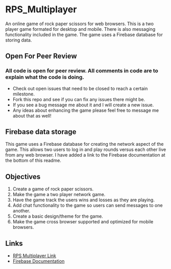 # RPS_Multiplayer
An online game of rock paper scissors for web browsers. This is a two player game formated for desktop and mobile. There is also messaging functionality included in the game. The game uses a Firebase database for storing data.

## Open For Peer Review
<h3>All code is open for peer review. All comments in code are to explain what the code is doing.</h3>

* Check out open issues that need to be closed to reach a certain milestone.
* Fork this repo and see if you can fix any issues there might be.
* If you see a bug message me about it and I will create a new issue.
* Any ideas about enhancing the game please feel free to message me about that as well!

## Firebase data storage
This game uses a Firebase database for creating the network aspect of the game. This allows two users to log in and play rounds versus each other live from any web browser. I have added a link to the Firebase documentation at the bottom of this readme.

## Objectives
1. Create a game of rock paper scissors.
2. Make the game a two player network game.
3. Have the game track the users wins and losses as they are playing.
4. Add chat functionality to the game so users can send messages to one another.
5. Create a basic design/theme for the game.
6. Make the game cross browser supported and optimized for mobile browsers.

## Links
* [RPS Multiplayer Link](https://amcnulty.github.io/RPS_Multiplayer/ "A network game of rock paper scissors")
* [Firebase Documentation](https://firebase.google.com/docs/ "Firebase | Documentation")